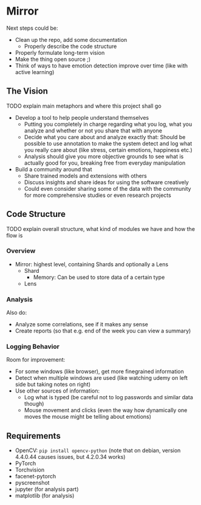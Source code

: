 # Mirror

Next steps could be:

- Clean up the repo, add some documentation
    - Properly describe the code structure
- Properly formulate long-term vision
- Make the thing open source ;)
- Think of ways to have emotion detection improve over time (like with active learning)


## The Vision

TODO explain main metaphors and where this project shall go

- Develop a tool to help people understand themselves
    - Putting you completely in charge regarding what you log, what you analyze and whether or not you share that with anyone
    - Decide what you care about and analyze exactly that: Should be possible to use annotation to make the system detect and log what you really care about (like stress, certain emotions, happiness etc.)
    - Analysis should give you more objective grounds to see what is actually good for you, breaking free from everyday manipulation
- Build a community around that
    - Share trained models and extensions with others
    - Discuss insights and share ideas for using the software creatively
    - Could even consider sharing some of the data with the community for more comprehensive studies or even research projects


## Code Structure

TODO explain overall structure, what kind of modules we have and how the flow is

### Overview

- Mirror: highest level, containing Shards and optionally a Lens
    - Shard
        - Memory: Can be used to store data of a certain type 
    - Lens


### Analysis

Also do:

- Analyze some correlations, see if it makes any sense
- Create reports (so that e.g. end of the week you can view a summary)


### Logging Behavior

Room for improvement:

- For some windows (like browser), get more finegrained information
- Detect when multiple windows are used (like watching udemy on left side but taking notes on right)
- Use other sources of information:
    - Log what is typed (be careful not to log passwords and similar data though)
    - Mouse movement and clicks (even the way how dynamically one moves the mouse might be telling about emotions)


## Requirements

- OpenCV: `pip install opencv-python` (note that on debian, version 4.4.0.44 causes issues, but 4.2.0.34 works)
- PyTorch
- Torchvision
- facenet-pytorch
- pyscreenshot
- jupyter (for analysis part)
- matplotlib (for analysis)
